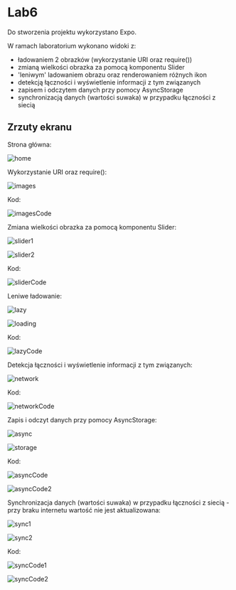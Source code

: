 # Lab6
Do stworzenia projektu wykorzystano Expo.

W ramach laboratorium wykonano widoki z:
 - ładowaniem 2 obrazków (wykorzystanie URI oraz require())
 - zmianą wielkości obrazka za pomocą komponentu Slider
 - 'leniwym' ladowaniem obrazu oraz renderowaniem różnych ikon
 - detekcją łączności i wyświetlenie informacji z tym związanych
 - zapisem i odczytem danych przy pomocy AsyncStorage
 - synchronizacją danych (wartości suwaka) w przypadku łączności z siecią


## Zrzuty ekranu

Strona główna:

![home](images/home.png)

Wykorzystanie URI oraz require():

![images](images/images.png)

Kod:

![imagesCode](images/imagesCode.png)

Zmiana wielkości obrazka za pomocą komponentu Slider:

![slider1](images/slider1.png)

![slider2](images/slider2.png)

Kod:

![sliderCode](images/sliderCode.png)

Leniwe ładowanie: 

![lazy](images/lazy.png)

![loading](images/loading.png)

Kod:

![lazyCode](images/lazyCode.png)

Detekcja łączności i wyświetlenie informacji z tym związanych:

![network](images/network.png)

Kod:

![networkCode](images/networkCode.png)

Zapis i odczyt danych przy pomocy AsyncStorage:

![async](images/async.png)

![storage](images/storage.png)

Kod:

![asyncCode](images/asyncCode.png)

![asyncCode2](images/asyncCode2.png)

Synchronizacja danych (wartości suwaka) w przypadku łączności z siecią - przy braku internetu wartość nie jest aktualizowana:

![sync1](images/sync1.png)

![sync2](images/sync2.png)

Kod:

![syncCode1](images/syncCode1.png)

![syncCode2](images/syncCode2.png)